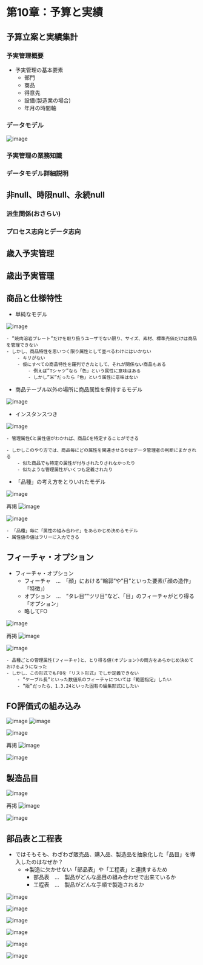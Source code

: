# 第10章：予算と実績

## 予算立案と実績集計

### 予実管理概要

- 予実管理の基本要素
	- 部門
	- 商品
	- 得意先
	- 設備(製造業の場合)
	- 年月の時間軸

### データモデル

![image](https://user-images.githubusercontent.com/44853475/147822732-f7f2a1d8-7471-4be4-a8df-581486bc9f99.png)

### 予実管理の業務知識

### データモデル詳細説明

## 非null、時限null、永続null

### 派生関係(おさらい)

### プロセス志向とデータ志向

## 歳入予実管理

## 歳出予実管理









## 商品と仕様特性

- 単純なモデル

![image](https://user-images.githubusercontent.com/44853475/139512018-792bb988-5d4e-4e4d-ab2b-a90a3c40ea4d.png)

	- ”焼肉溶岩プレート”だけを取り扱うユーザでない限り、サイズ、素材、標準売価だけは商品を管理できない
	- しかし、商品特性を思いつく限り属性として並べるわけにはいかない
		- キリがない
		- 仮にすべての商品特性を羅列できたとして、それが関係ない商品もある
			- 例えば”Tシャツ”なら「色」という属性に意味はある
			- しかし”米”だったら「色」という属性に意味はない


- 商品テーブル以外の場所に商品属性を保持するモデル

![image](https://user-images.githubusercontent.com/44853475/139512847-64d01626-d643-463a-b6fa-39fe5beb119e.png)

- インスタンスつき

![image](https://user-images.githubusercontent.com/44853475/139513144-69ededd0-7293-4036-b68d-5f33f7d545e8.png)

	- 管理属性Cと属性値がわかれば、商品Cを特定することができる

	- しかしこのやり方では、商品毎にどの属性を関連させるかはデータ管理者の判断にまかされる
		- 似た商品でも特定の属性が付与されたりされなかったり
		- 似たような管理属性がいくつも定義されたり

- 「品種」の考え方をとりいれたモデル

![image](https://user-images.githubusercontent.com/44853475/139513890-d7a46ea9-7952-4850-b8f9-020af65ddaf5.png)

再掲
![image](https://user-images.githubusercontent.com/44853475/139512847-64d01626-d643-463a-b6fa-39fe5beb119e.png)

![image](https://user-images.githubusercontent.com/44853475/139514303-4a3336d1-1cfd-4e83-b64d-1c67a9f090f2.png)

	- 「品種」毎に「属性の組み合わせ」をあらかじめ決めるモデル
	- 属性値の値はフリーに入力できる

## フィーチャ・オプション

- フィーチャ・オプション
	- フィーチャ　…　「顔」における”輪郭”や”目”といった要素(「顔の造作」「特徴」)
	- オプション　…　”タレ目””ツリ目”など、「目」のフィーチャがとり得る「オプション」
	- 略してFO

![image](https://user-images.githubusercontent.com/44853475/139514783-5afe8a9f-e735-4482-8ca2-8b01dfe85b02.png)

再掲
![image](https://user-images.githubusercontent.com/44853475/139513890-d7a46ea9-7952-4850-b8f9-020af65ddaf5.png)

![image](https://user-images.githubusercontent.com/44853475/139537713-12159b05-c8a8-41a8-9110-d7a496a4caf8.png)

	- 品種ごとの管理属性(フィーチャ)と、とり得る値(オプション)の両方をあらかじめ決めておけるようになった
	- しかし、この形式でもFOを「リスト形式」でしか定義できない
		- ”ケーブル長”といった数値系のフィーチャについては「範囲指定」したい
		- ”版”だったら、1.3.24といった固有の編集形式にしたい


## FO評価式の組み込み

![image](https://user-images.githubusercontent.com/44853475/139538543-fa398baf-333a-46f6-86b0-cee603485838.png)
![image](https://user-images.githubusercontent.com/44853475/139538564-c3b8b698-c382-4983-854b-b6b7ca6f26f3.png)

![image](https://user-images.githubusercontent.com/44853475/139538597-806fe504-295d-4aa8-854e-f3154a07aefb.png)

再掲
![image](https://user-images.githubusercontent.com/44853475/139514783-5afe8a9f-e735-4482-8ca2-8b01dfe85b02.png)

![image](https://user-images.githubusercontent.com/44853475/139538752-9f6abc3c-ffb2-48ff-93cd-aec7f4e91281.png)

## 製造品目

![image](https://user-images.githubusercontent.com/44853475/139561762-e303c1c3-0abe-4cc4-bacd-bba9e0f44be6.png)

再掲
![image](https://user-images.githubusercontent.com/44853475/139538597-806fe504-295d-4aa8-854e-f3154a07aefb.png)

![image](https://user-images.githubusercontent.com/44853475/139562159-4878b90f-45e3-4d8b-bb18-32d21c5a4e45.png)

## 部品表と工程表

- ではそもそも、わざわざ販売品、購入品、製造品を抽象化した「品目」を導入したのはなぜか？
	- ⇒製造に欠かせない「部品表」や「工程表」と連携するため
		- 部品表　…　製品がどんな品目の組み合わせで出来ているか
		- 工程表　…　製品がどんな手順で製造されるか

![image](https://user-images.githubusercontent.com/44853475/139562231-b65f69ee-d8bd-4dae-8892-8b8846f66044.png)

![image](https://user-images.githubusercontent.com/44853475/139564030-32d3abeb-dfaa-400e-99f4-d4e3046f3128.png)

![image](https://user-images.githubusercontent.com/44853475/139564038-3dfa7673-6f72-4766-8fa3-a25f60a44e57.png)

![image](https://user-images.githubusercontent.com/44853475/139564042-e5b3a816-594c-4f80-b499-0b61412ada81.png)

![image](https://user-images.githubusercontent.com/44853475/139564051-e9e8c426-cfc8-4923-8e6d-7f1895d6ae7a.png)

![image](https://user-images.githubusercontent.com/44853475/139564067-05f5bb2d-e912-4c53-8dbc-a706e0793107.png)
